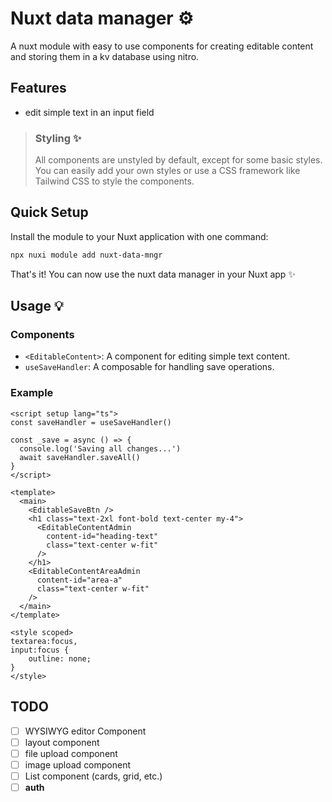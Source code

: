 # Nuxt data manager ⚙️

A nuxt module with easy to use components for creating editable content and storing them in a kv database using nitro.

## Features

- edit simple text in an input field

> ### Styling ✨
>
> All components are unstyled by default, except for some basic styles.
> You can easily add your own styles or use a CSS framework like Tailwind CSS to style the components.

## Quick Setup

Install the module to your Nuxt application with one command:

```bash
npx nuxi module add nuxt-data-mngr
```

That's it! You can now use the nuxt data manager in your Nuxt app ✨


## Usage 💡

### Components

- `<EditableContent>`: A component for editing simple text content.
- `useSaveHandler`: A composable for handling save operations.

### Example

```vue
<script setup lang="ts">
const saveHandler = useSaveHandler()

const _save = async () => {
  console.log('Saving all changes...')
  await saveHandler.saveAll()
}
</script>

<template>
  <main>
    <EditableSaveBtn />
    <h1 class="text-2xl font-bold text-center my-4">
      <EditableContentAdmin
        content-id="heading-text"
        class="text-center w-fit"
      />
    </h1>
    <EditableContentAreaAdmin
      content-id="area-a"
      class="text-center w-fit"
    />
  </main>
</template>

<style scoped>
textarea:focus,
input:focus {
    outline: none;
}
</style>
```

## TODO

- [ ] WYSIWYG editor Component
- [ ] layout component
- [ ] file upload component
- [ ] image upload component
- [ ] List component (cards, grid, etc.)
- [ ] **auth**
